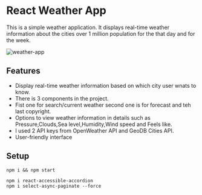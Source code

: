 # React Weather App

This is a simple weather application. It displays real-time weather information about the cities over 1 million population for the that day and for the week.

![weather-app](https://github.com/Rustem24/Todo-List-Application/assets/66631724/2f18d0d4-9267-4dcf-9167-1ab905bc21f3)

## Features

- Display real-time weather information based on which city user wnats to know.
- There is 3 components in the project.
- Fist one for search/current weather second one is for forecast and teh last copyright.
- Options to view weather information in details such as Pressure,Clouds,Sea level,Humidity,Wind speed and Feels like.
- I used 2 API keys from  OpenWeather API and GeoDB Cities API.
- User-friendly interface

## Setup

```
npm i && npm start

npm i react-accessible-accordion
npm i select-async-paginate --force
```




